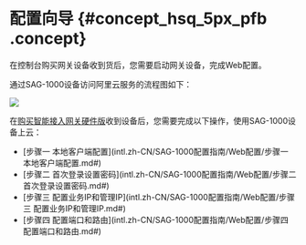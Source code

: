 # 配置向导 {#concept_hsq_5px_pfb .concept}

在控制台购买网关设备收到货后，您需要启动网关设备，完成Web配置。

通过SAG-1000设备访问阿里云服务的流程图如下：

![](http://static-aliyun-doc.oss-cn-hangzhou.aliyuncs.com/assets/img/40325/155903141121211_zh-CN.png)

在[购买智能接入网关硬件版](../../../../intl.zh-CN/购买指南/购买智能接入网关硬件版.md#)收到设备后，您需要完成以下操作，使用SAG-1000设备上云：

-   [步骤一 本地客户端配置](intl.zh-CN/SAG-1000配置指南/Web配置/步骤一 本地客户端配置.md#)
-   [步骤二 首次登录设置密码](intl.zh-CN/SAG-1000配置指南/Web配置/步骤二 首次登录设置密码.md#)
-   [步骤三 配置业务IP和管理IP](intl.zh-CN/SAG-1000配置指南/Web配置/步骤三 配置业务IP和管理IP.md#)
-   [步骤四 配置端口和路由](intl.zh-CN/SAG-1000配置指南/Web配置/步骤四 配置端口和路由.md#)

